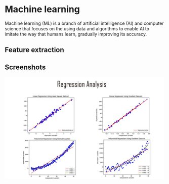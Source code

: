 # Machine learning
Machine learning (ML) is a branch of artificial intelligence (AI) and computer science that focuses on the using data and algorithms to enable AI to imitate the way that humans learn, gradually improving its accuracy.
## Feature extraction



## Screenshots

![App Screenshot](https://github.com/VijayHarode/Machine-learning/blob/main/1_EGGSComC0XLWPGq_oSHV-g.jpg)
